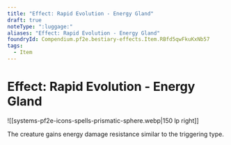 ```yaml
---
title: "Effect: Rapid Evolution - Energy Gland"
draft: true
noteType: ":luggage:"
aliases: "Effect: Rapid Evolution - Energy Gland"
foundryId: Compendium.pf2e.bestiary-effects.Item.RBfd5qwFkuKxNb57
tags:
  - Item
---
```


# Effect: Rapid Evolution - Energy Gland
![[systems-pf2e-icons-spells-prismatic-sphere.webp|150 lp right]]

The creature gains energy damage resistance similar to the triggering type.
